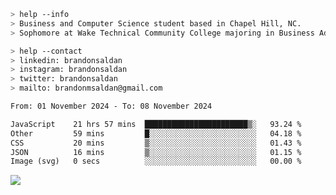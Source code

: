 ````bash
> help --info
> Business and Computer Science student based in Chapel Hill, NC.
> Sophomore at Wake Technical Community College majoring in Business Administration.
````

````bash
> help --contact
> linkedin: brandonsaldan
> instagram: brandonsaldan
> twitter: brandonsaldan
> mailto: brandonmsaldan@gmail.com
````

<!--START_SECTION:waka-->

```txt
From: 01 November 2024 - To: 08 November 2024

JavaScript    21 hrs 57 mins  ███████████████████████▒░   93.24 %
Other         59 mins         █░░░░░░░░░░░░░░░░░░░░░░░░   04.18 %
CSS           20 mins         ▒░░░░░░░░░░░░░░░░░░░░░░░░   01.43 %
JSON          16 mins         ▒░░░░░░░░░░░░░░░░░░░░░░░░   01.15 %
Image (svg)   0 secs          ░░░░░░░░░░░░░░░░░░░░░░░░░   00.00 %
```

<!--END_SECTION:waka-->

![](https://komarev.com/ghpvc/?username=brandonsaldan&color=6A8AFF)
